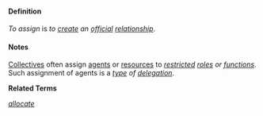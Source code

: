 #### Definition

*To assign* is *to [create](https://github.com/gcassel/Modular-Organization-Terminology/blob/master/terms/create.md) an [official](https://github.com/gcassel/Modular-Organization-Terminology/blob/master/terms/official.md) [relationship](https://github.com/gcassel/Modular-Organization-Terminology/blob/master/terms/relate.md)*.

#### Notes

[Collectives](https://github.com/gcassel/Modular-Organization-Terminology/blob/master/terms/collective.md) often assign [agents](https://github.com/gcassel/Modular-Organization-Terminology/blob/master/terms/agent.md) or [resources](https://github.com/gcassel/Modular-Organization-Terminology/blob/master/terms/resource.md) to *[restricted](https://github.com/gcassel/Modular-Organization-Terminology/blob/master/terms/restrict.md) [roles](https://github.com/gcassel/Modular-Organization-Terminology/blob/master/terms/role.md) or [functions](https://github.com/gcassel/Modular-Organization-Terminology/blob/master/terms/function.md)*.  Such assignment of agents is a *[type](https://github.com/gcassel/Modular-Organization-Terminology/blob/master/terms/type.md) of [delegation](https://github.com/gcassel/Modular-Organization-Terminology/blob/master/terms/delegate.md)*.

**Related Terms**

*[allocate](https://github.com/gcassel/Modular-Organization-Terminology/blob/master/terms/allocate.md)*  
